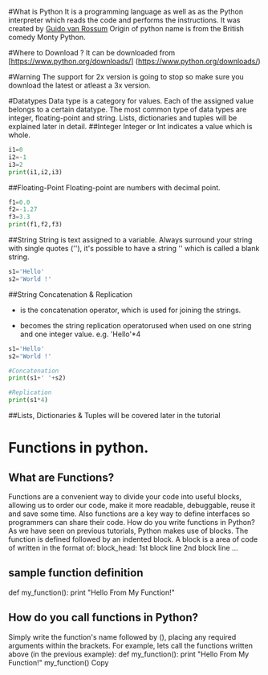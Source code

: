#What is Python
It is a programming language as well as as the Python interpreter which reads the code and performs the instructions. It was created by [Guido van Rossum](https://en.wikipedia.org/wiki/Guido_van_Rossum)
Origin of python name is from the British comedy Monty Python. 

#Where to Download ?
It can be downloaded from [https://www.python.org/downloads/] (https://www.python.org/downloads/)

#Warning
The support for 2x version is going to stop so make sure you download the latest or atleast a 3x version.

#Datatypes
Data type is a category for values. Each of the assigned value belongs to a certain datatype.
The most common type of data types are integer, floating-point and string. Lists, dictionaries and tuples will be explained later in detail.
##Integer
Integer or Int indicates a value which is whole.

```Python
i1=0
i2=-1
i3=2
print(i1,i2,i3)
```
##Floating-Point
Floating-point are numbers with decimal point. 

```Python
f1=0.0
f2=-1.27
f3=3.3
print(f1,f2,f3)
```

##String
String is text assigned to a variable. Always surround your string with single quotes (''), it's possible to have a string '' which is called a blank string.

```python
s1='Hello'
s2='World !'
```

##String Concatenation & Replication
+ is the concatenation operator, which is used for joining the strings.
* becomes the string replication operatorused when used on one string and one integer value. e.g. 'Hello'*4
```python
s1='Hello'
s2='World !'

#Concatenation
print(s1+' '+s2)

#Replication
print(s1*4)
```

##Lists, Dictionaries & Tuples will be covered later in the tutorial

# Functions in python.
## What are Functions?
Functions are a convenient way to divide your code into useful blocks, allowing us to order our code, make it more readable, debuggable, reuse it and save some time. Also functions are a key way to define interfaces so programmers can share their code.
How do you write functions in Python?
As we have seen on previous tutorials, Python makes use of blocks. The function is defined followed by an indented block. A block is a area of code of written in the format of:
block_head: 
    1st block line 
    2nd block line 
    ...
## sample function definition
def my_function():
     print "Hello From My Function!"
## How do you call functions in Python?
Simply write the function's name followed by (), placing any required arguments within the brackets. For example, lets call the functions written above (in the previous example):
def my_function():
     print "Hello From My Function!"
my_function() Copy
